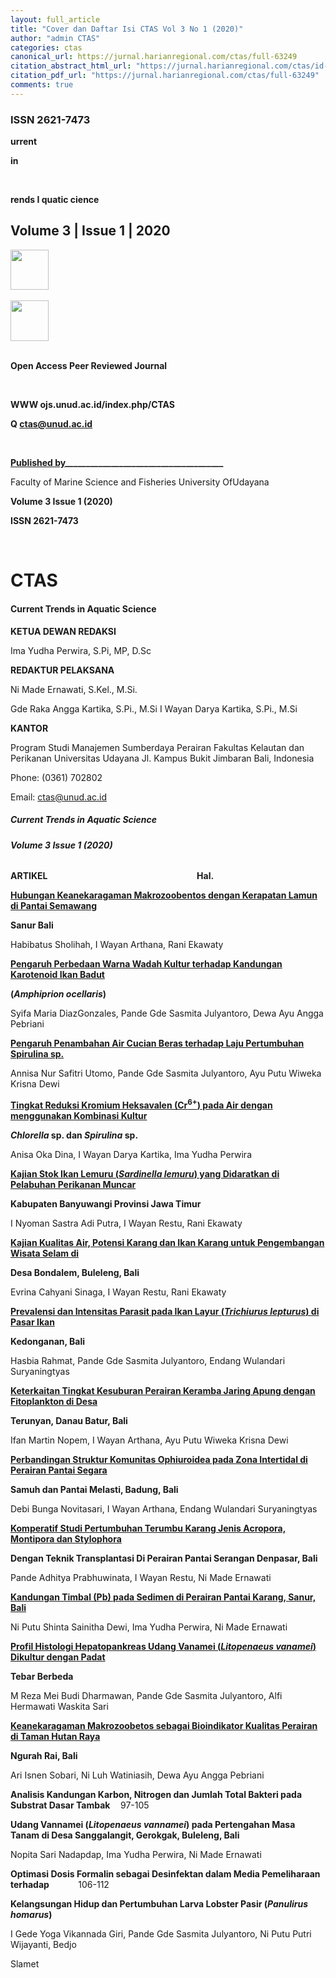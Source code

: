 ```yaml
---
layout: full_article
title: "Cover dan Daftar Isi CTAS Vol 3 No 1 (2020)"
author: "admin CTAS"
categories: ctas
canonical_url: https://jurnal.harianregional.com/ctas/full-63249 
citation_abstract_html_url: "https://jurnal.harianregional.com/ctas/id-63249"
citation_pdf_url: "https://jurnal.harianregional.com/ctas/full-63249"  
comments: true
---
```


<a name="caption1"></a>
<h3><a name="bookmark0"></a><span class="font2"><a name="bookmark1"></a>ISSN 2621-7473</span></h3>
<p><span class="font12" style="font-weight:bold;">urrent</span></p>
<div>
<p><span class="font12" style="font-weight:bold;">in</span></p>
</div><br clear="all">
<p><span class="font12" style="font-weight:bold;">rends I quatic cience</span></p><a name="caption2"></a>
<h2><a name="bookmark2"></a><span class="font11"><a name="bookmark3"></a>Volume 3 | Issue 1 | 2020</span></h2>
<div><img src="https://jurnal.harianregional.com/media/63249-1.jpg" alt="" style="width:46pt;height:48pt;">
</div><br clear="all">
<div><img src="https://jurnal.harianregional.com/media/63249-2.jpg" alt="" style="width:46pt;height:49pt;">
</div><br clear="all">
<div>
<p><span class="font2" style="font-weight:bold;">Open Access Peer Reviewed Journal</span></p>
</div><br clear="all">
<div>
<p><span class="font0" style="font-weight:bold;">WWW ojs.unud.ac.id/index.php/CTAS</span></p>
<p><span class="font0" style="font-weight:bold;">Q </span><a href="mailto:ctas@unud.ac.id"><span class="font0" style="font-weight:bold;">ctas@unud.ac.id</span></a></p>
</div><br clear="all">
<p><span class="font1" style="font-weight:bold;text-decoration:underline;">Published by</span><span class="font1" style="font-weight:bold;">______________________________________</span></p>
<p><span class="font10">Faculty of Marine Science and Fisheries University OfUdayana</span></p>
<p><span class="font6" style="font-weight:bold;">Volume 3 Issue 1 (2020)</span></p>
<div>
<p><span class="font6" style="font-weight:bold;">ISSN 2621-7473</span></p>
</div><br clear="all"><a name="caption3"></a>
<h1><a name="bookmark4"></a><span class="font3" style="font-weight:bold;"><a name="bookmark5"></a>CTAS</span></h1>
<h4><a name="bookmark6"></a><span class="font8" style="font-weight:bold;"><a name="bookmark7"></a>Current Trends in Aquatic Science</span></h4>
<p><span class="font9" style="font-weight:bold;">KETUA DEWAN REDAKSI</span></p>
<p><span class="font6">Ima Yudha Perwira, S.Pi, MP, D.Sc</span></p>
<p><span class="font9" style="font-weight:bold;">REDAKTUR PELAKSANA</span></p>
<p><span class="font6">Ni Made Ernawati, S.Kel., M.Si.</span></p>
<p><span class="font6">Gde Raka Angga Kartika, S.Pi., M.Si I Wayan Darya Kartika, S.Pi., M.Si</span></p>
<p><span class="font9" style="font-weight:bold;">KANTOR</span></p>
<p><span class="font6">Program Studi Manajemen Sumberdaya Perairan Fakultas Kelautan dan Perikanan Universitas Udayana Jl. Kampus Bukit Jimbaran Bali, Indonesia</span></p>
<p><span class="font6">Phone: (0361) 702802</span></p>
<p><span class="font6">Email: </span><a href="mailto:ctas@unud.ac.id"><span class="font6">ctas@unud.ac.id</span></a></p>
<h5><a name="bookmark8"></a><span class="font7" style="font-weight:bold;"><a name="bookmark9"></a>Current Trends in Aquatic Science</span></h5>
<h6><a name="bookmark10"></a><span class="font5" style="font-weight:bold;"><a name="bookmark11"></a>Volume 3 Issue 1 (2020)</span></h6>
<p><span class="font4" style="font-weight:bold;">ARTIKEL &nbsp;&nbsp;&nbsp;&nbsp;&nbsp;&nbsp;&nbsp;&nbsp;&nbsp;&nbsp;&nbsp;&nbsp;&nbsp;&nbsp;&nbsp;&nbsp;&nbsp;&nbsp;&nbsp;&nbsp;&nbsp;&nbsp;&nbsp;&nbsp;&nbsp;&nbsp;&nbsp;&nbsp;&nbsp;&nbsp;&nbsp;&nbsp;&nbsp;&nbsp;&nbsp;&nbsp;&nbsp;&nbsp;&nbsp;&nbsp;&nbsp;&nbsp;&nbsp;&nbsp;&nbsp;&nbsp;&nbsp;&nbsp;&nbsp;&nbsp;&nbsp;&nbsp;&nbsp;&nbsp;&nbsp;&nbsp;&nbsp;&nbsp;&nbsp;&nbsp;&nbsp;&nbsp;&nbsp;&nbsp;&nbsp;&nbsp;&nbsp;&nbsp;&nbsp;&nbsp;&nbsp;Hal.</span></p>
<p><a href="#bookmark12"><span class="font4" style="font-weight:bold;">Hubungan Keanekaragaman Makrozoobentos dengan Kerapatan Lamun di Pantai Semawang</span></a></p>
<p><span class="font4" style="font-weight:bold;">Sanur Bali</span></p>
<p><span class="font4">Habibatus Sholihah, I Wayan Arthana, Rani Ekawaty</span></p>
<p><a href="#bookmark13"><span class="font4" style="font-weight:bold;">Pengaruh Perbedaan Warna Wadah Kultur terhadap Kandungan Karotenoid Ikan Badut</span></a></p>
<p><span class="font4" style="font-weight:bold;">(</span><span class="font4" style="font-weight:bold;font-style:italic;">Amphiprion ocellaris</span><span class="font4" style="font-weight:bold;">)</span></p>
<p><span class="font4">Syifa Maria DiazGonzales, Pande Gde Sasmita Julyantoro, Dewa Ayu Angga Pebriani</span></p>
<p><a href="#bookmark14"><span class="font4" style="font-weight:bold;">Pengaruh Penambahan Air Cucian Beras terhadap Laju Pertumbuhan Spirulina sp.</span></a></p>
<p><span class="font4">Annisa Nur Safitri Utomo, Pande Gde Sasmita Julyantoro, Ayu Putu Wiweka Krisna Dewi</span></p>
<p><a href="#bookmark15"><span class="font4" style="font-weight:bold;">Tingkat Reduksi Kromium Heksavalen (Cr<sup>6+</sup>) pada Air dengan menggunakan Kombinasi Kultur</span></a></p>
<p><span class="font4" style="font-weight:bold;font-style:italic;">Chlorella</span><span class="font4" style="font-weight:bold;"> sp. dan </span><span class="font4" style="font-weight:bold;font-style:italic;">Spirulina</span><span class="font4" style="font-weight:bold;"> sp.</span></p>
<p><span class="font4">Anisa Oka Dina, I Wayan Darya Kartika, Ima Yudha Perwira</span></p>
<p><a href="#bookmark16"><span class="font4" style="font-weight:bold;">Kajian Stok Ikan Lemuru (</span><span class="font4" style="font-weight:bold;font-style:italic;">Sardinella lemuru</span><span class="font4" style="font-weight:bold;">) yang Didaratkan di Pelabuhan Perikanan Muncar</span></a></p>
<p><span class="font4" style="font-weight:bold;">Kabupaten Banyuwangi Provinsi Jawa Timur</span></p>
<p><span class="font4">I Nyoman Sastra Adi Putra, I Wayan Restu, Rani Ekawaty</span></p>
<p><a href="#bookmark17"><span class="font4" style="font-weight:bold;">Kajian Kualitas Air, Potensi Karang dan Ikan Karang untuk Pengembangan Wisata Selam di</span></a></p>
<p><span class="font4" style="font-weight:bold;">Desa Bondalem, Buleleng, Bali</span></p>
<p><span class="font4">Evrina Cahyani Sinaga, I Wayan Restu, Rani Ekawaty</span></p>
<p><a href="#bookmark18"><span class="font4" style="font-weight:bold;">Prevalensi dan Intensitas Parasit pada Ikan Layur (</span><span class="font4" style="font-weight:bold;font-style:italic;">Trichiurus lepturus</span><span class="font4" style="font-weight:bold;">) di Pasar Ikan</span></a></p>
<p><span class="font4" style="font-weight:bold;">Kedonganan, Bali</span></p>
<p><span class="font4">Hasbia Rahmat, Pande Gde Sasmita Julyantoro, Endang Wulandari Suryaningtyas</span></p>
<p><a href="#bookmark19"><span class="font4" style="font-weight:bold;">Keterkaitan Tingkat Kesuburan Perairan Keramba Jaring Apung dengan Fitoplankton di Desa</span></a></p>
<p><span class="font4" style="font-weight:bold;">Terunyan, Danau Batur, Bali</span></p>
<p><span class="font4">Ifan Martin Nopem, I Wayan Arthana, Ayu Putu Wiweka Krisna Dewi</span></p>
<p><a href="#bookmark20"><span class="font4" style="font-weight:bold;">Perbandingan Struktur Komunitas Ophiuroidea pada Zona Intertidal di Perairan Pantai Segara</span></a></p>
<p><span class="font4" style="font-weight:bold;">Samuh dan Pantai Melasti, Badung, Bali</span></p>
<p><span class="font4">Debi Bunga Novitasari, I Wayan Arthana, Endang Wulandari Suryaningtyas</span></p>
<p><a href="#bookmark21"><span class="font4" style="font-weight:bold;">Komperatif Studi Pertumbuhan Terumbu Karang Jenis Acropora, Montipora dan Stylophora</span></a></p>
<p><span class="font4" style="font-weight:bold;">Dengan Teknik Transplantasi Di Perairan Pantai Serangan Denpasar, Bali</span></p>
<p><span class="font4">Pande Adhitya Prabhuwinata, I Wayan Restu, Ni Made Ernawati</span></p>
<p><a href="#bookmark22"><span class="font4" style="font-weight:bold;">Kandungan Timbal (Pb) pada Sedimen di Perairan Pantai Karang, Sanur, Bali</span></a></p>
<p><span class="font4">Ni Putu Shinta Sainitha Dewi, Ima Yudha Perwira, Ni Made Ernawati</span></p>
<p><a href="#bookmark23"><span class="font4" style="font-weight:bold;">Profil Histologi Hepatopankreas Udang Vanamei (</span><span class="font4" style="font-weight:bold;font-style:italic;">Litopenaeus vanamei</span><span class="font4" style="font-weight:bold;">) Dikultur dengan Padat</span></a></p>
<p><span class="font4" style="font-weight:bold;">Tebar Berbeda</span></p>
<p><span class="font4">M Reza Mei Budi Dharmawan, Pande Gde Sasmita Julyantoro, Alfi Hermawati Waskita Sari</span></p>
<p><a href="#bookmark24"><span class="font4" style="font-weight:bold;">Keanekaragaman Makrozoobetos sebagai Bioindikator Kualitas Perairan di Taman Hutan Raya</span></a></p>
<p><span class="font4" style="font-weight:bold;">Ngurah Rai, Bali</span></p>
<p><span class="font4">Ari Isnen Sobari, Ni Luh Watiniasih, Dewa Ayu Angga Pebriani</span></p>
<p><span class="font4" style="font-weight:bold;">Analisis Kandungan Karbon, Nitrogen dan Jumlah Total Bakteri pada Substrat Dasar Tambak &nbsp;&nbsp;&nbsp;&nbsp;</span><span class="font4">97-105</span></p>
<p><span class="font4" style="font-weight:bold;">Udang Vannamei (</span><span class="font4" style="font-weight:bold;font-style:italic;">Litopenaeus vannamei</span><span class="font4" style="font-weight:bold;">) pada Pertengahan Masa Tanam di Desa Sanggalangit, Gerokgak, Buleleng, Bali</span></p>
<p><span class="font4">Nopita Sari Nadapdap, Ima Yudha Perwira, Ni Made Ernawati</span></p>
<p><span class="font4" style="font-weight:bold;">Optimasi Dosis Formalin sebagai Desinfektan dalam Media Pemeliharaan terhadap &nbsp;&nbsp;&nbsp;&nbsp;&nbsp;&nbsp;&nbsp;&nbsp;&nbsp;&nbsp;&nbsp;&nbsp;&nbsp;</span><span class="font4">106-112</span></p>
<p><span class="font4" style="font-weight:bold;">Kelangsungan Hidup dan Pertumbuhan Larva Lobster Pasir (</span><span class="font4" style="font-weight:bold;font-style:italic;">Panulirus homarus</span><span class="font4" style="font-weight:bold;">)</span></p>
<p><span class="font4">I Gede Yoga Vikannada Giri, Pande Gde Sasmita Julyantoro, Ni Putu Putri Wijayanti, Bedjo</span></p>
<p><span class="font4">Slamet</span></p>